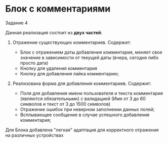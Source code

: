 # Блок с комментариями

Задание 4 

Данная реализация состоит из **двух частей**:

1. Отражение существующих комментариев. Содержит:
    + Блок с отражением даты добавления комментария, меняет свое значение в зависимости от текущей даты (вчера, сегодня либо просто дата)
    + Кнопку для удаления комментария
    + Кнопку для добавления лайка комментарию;
   

2. Реализована форма для добавления комментариев. Содержит:
   + Поля для добавления имени пользователя и текста комментария (являются обязательными) с валидацией (Имя от 3 до 60 символов и текст от 3 до 1500 символов)
   + Отражение ошибок при неверном заполнении данных полей;
   + Всплывающее сообщение в случае успешного добавления комментария;

Для Блока добавлена "легкая" адаптация для корректного отражения на различных устройствах
